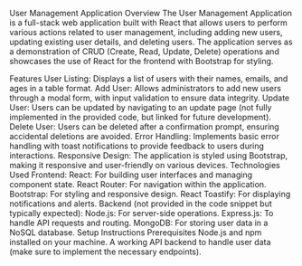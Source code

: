 User Management Application
Overview
The User Management Application is a full-stack web application built with React that allows users to perform various actions related to user management, including adding new users, updating existing user details, and deleting users. The application serves as a demonstration of CRUD (Create, Read, Update, Delete) operations and showcases the use of React for the frontend with Bootstrap for styling.

Features
User Listing: Displays a list of users with their names, emails, and ages in a table format.
Add User: Allows administrators to add new users through a modal form, with input validation to ensure data integrity.
Update User: Users can be updated by navigating to an update page (not fully implemented in the provided code, but linked for future development).
Delete User: Users can be deleted after a confirmation prompt, ensuring accidental deletions are avoided.
Error Handling: Implements basic error handling with toast notifications to provide feedback to users during interactions.
Responsive Design: The application is styled using Bootstrap, making it responsive and user-friendly on various devices.
Technologies Used
Frontend:
React: For building user interfaces and managing component state.
React Router: For navigation within the application.
Bootstrap: For styling and responsive design.
React Toastify: For displaying notifications and alerts.
Backend (not provided in the code snippet but typically expected):
Node.js: For server-side operations.
Express.js: To handle API requests and routing.
MongoDB: For storing user data in a NoSQL database.
Setup Instructions
Prerequisites
Node.js and npm installed on your machine.
A working API backend to handle user data (make sure to implement the necessary endpoints).

